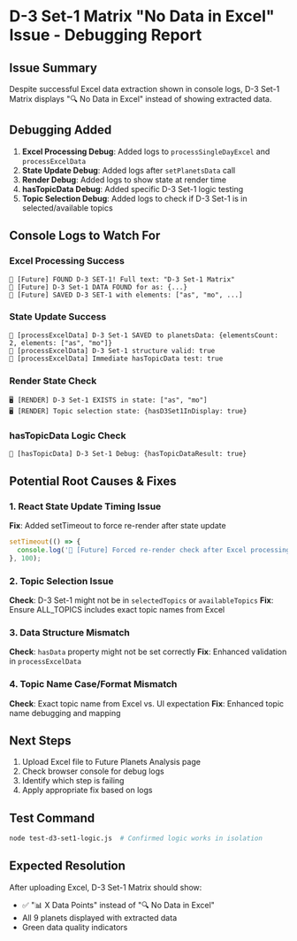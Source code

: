# D-3 Set-1 Matrix "No Data in Excel" Issue - Debugging Report

## Issue Summary
Despite successful Excel data extraction shown in console logs, D-3 Set-1 Matrix displays "🔍 No Data in Excel" instead of showing extracted data.

## Debugging Added
1. **Excel Processing Debug**: Added logs to `processSingleDayExcel` and `processExcelData` 
2. **State Update Debug**: Added logs after `setPlanetsData` call
3. **Render Debug**: Added logs to show state at render time
4. **hasTopicData Debug**: Added specific D-3 Set-1 logic testing
5. **Topic Selection Debug**: Added logs to check if D-3 Set-1 is in selected/available topics

## Console Logs to Watch For

### Excel Processing Success
```
🎯 [Future] FOUND D-3 SET-1! Full text: "D-3 Set-1 Matrix"
🎯 [Future] D-3 Set-1 DATA FOUND for as: {...}
🎯 [Future] SAVED D-3 SET-1 with elements: ["as", "mo", ...]
```

### State Update Success
```
🎯 [processExcelData] D-3 Set-1 SAVED to planetsData: {elementsCount: 2, elements: ["as", "mo"]}
🎯 [processExcelData] D-3 Set-1 structure valid: true
🎯 [processExcelData] Immediate hasTopicData test: true
```

### Render State Check
```
🖥️ [RENDER] D-3 Set-1 EXISTS in state: ["as", "mo"]
🖥️ [RENDER] Topic selection state: {hasD3Set1InDisplay: true}
```

### hasTopicData Logic Check
```
🎯 [hasTopicData] D-3 Set-1 Debug: {hasTopicDataResult: true}
```

## Potential Root Causes & Fixes

### 1. React State Update Timing Issue
**Fix**: Added setTimeout to force re-render after state update
```jsx
setTimeout(() => {
  console.log('🔄 [Future] Forced re-render check after Excel processing');
}, 100);
```

### 2. Topic Selection Issue
**Check**: D-3 Set-1 might not be in `selectedTopics` or `availableTopics`
**Fix**: Ensure ALL_TOPICS includes exact topic names from Excel

### 3. Data Structure Mismatch
**Check**: `hasData` property might not be set correctly
**Fix**: Enhanced validation in `processExcelData`

### 4. Topic Name Case/Format Mismatch  
**Check**: Exact topic name from Excel vs. UI expectation
**Fix**: Enhanced topic name debugging and mapping

## Next Steps
1. Upload Excel file to Future Planets Analysis page
2. Check browser console for debug logs
3. Identify which step is failing
4. Apply appropriate fix based on logs

## Test Command
```bash
node test-d3-set1-logic.js  # Confirmed logic works in isolation
```

## Expected Resolution
After uploading Excel, D-3 Set-1 Matrix should show:
- ✅ "📊 X Data Points" instead of "🔍 No Data in Excel"
- All 9 planets displayed with extracted data
- Green data quality indicators
